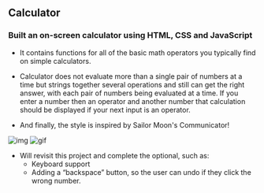 ## Calculator

### Built an on-screen calculator using <b>HTML</b>, <b>CSS</b> and <b>JavaScript</b>

- It contains functions for all of the basic math operators you typically find on simple calculators.
- Calculator does not evaluate more than a single pair of numbers at a time but strings together several operations and still can get the right answer, with each pair of numbers being evaluated at a time. If you enter a number then an operator and another number that calculation should be displayed if your next input is an operator.

- And finally, the style is inspired by Sailor Moon's Communicator!

![img](https://cdn.glitch.com/b648dd3e-2462-493b-9231-66c102a5d7ac%2Fsmc.jpg?v=1633132990887)
![gif](https://cdn.glitch.com/b648dd3e-2462-493b-9231-66c102a5d7ac%2Fsmc2.gif?v=1633132994527)


* Will revisit this project and complete the optional, such as:
    - Keyboard support
    - Adding a “backspace” button, so the user can undo if they click the wrong number.